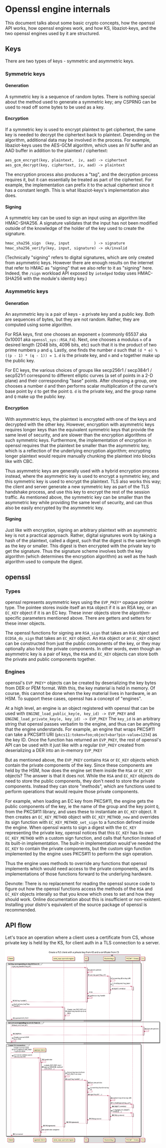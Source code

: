 # Openssl engine internals


This document talks about some basic crypto concepts, how the openssl API works, how openssl engines work, and how KS, libaziot-keys, and the two openssl engines used by it are structured.


## Keys

There are two types of keys - symmetric and asymmetric keys.


### Symmetric keys

#### Generation

A symmetric key is a sequence of random bytes. There is nothing special about the method used to generate a symmetric key; any CSPRNG can be used to read off some bytes to be used as a key.

#### Encryption

If a symmetric key is used to encrypt plaintext to get ciphertext, the same key is needed to decrypt the ciphertext back to plaintext. Depending on the algorithm, additional data may be involved in the process. For example, libaziot-keys uses the AES-GCM algorithm, which uses an IV buffer and an AAD buffer in addition to the plaintext / ciphertext:

```
aes_gcm_encrypt(key, plaintext,  iv, aad) -> ciphertext
aes_gcm_decrypt(key, ciphertext, iv, aad) -> plaintext
```

The encryption process also produces a "tag", and the decryption process requires it, but it can essentially be treated as part of the ciphertext. For example, the implementation can prefix it to the actual ciphertext since it has a constant length. This is what libaziot-keys's implementation also does.

#### Signing

A symmetric key can be used to sign an input using an algorithm like HMAC-SHA256. A signature validates that the input has not been modified outside of the knowledge of the holder of the key used to create the signature.

```
hmac_sha256_sign  (key, input           ) -> signature
hmac_sha256_verify(key, input, signature) -> ok/invalid
```

(Technically "signing" refers to digital signatures, which are only created from asymmetric keys. However there are enough results on the internet that refer to HMAC as "signing" that we also refer to it as "signing" here. Indeed, the `/sign` workload API exposed by `iotedged` today uses HMAC-SHA256 with the module's identity key.)


### Asymmetric keys

#### Generation

An asymmetric key is a pair of keys - a private key and a public key. Both are sequences of bytes, but they are not random. Rather, they are computed using some algorithm.

For RSA keys, first one chooses an exponent `e` (commonly 65537 aka 0x10001 aka `openssl_sys::RSA_F4`). Next, one chooses a modulus `n` of a desired length (2048 bits, 4096 bits, etc) such that it is the product of two prime numbers `p` and `q`. Lastly, one finds the number `d` such that `(d * e) % ((p - 1) * (q - 1)) = 1`. `d` is the private key, and `n` and `e` together make up the public key.

For EC keys, the various choices of groups like secp256r1 / secp384r1 / secp521r1 correspond to different elliptic curves (a set of points in a 2-D plane) and their corresponding "base" points. After choosing a group, one chooses a number `d` and then performs scalar multiplication of the curve's base point by `d` to get the point `Q`. `d` is the private key, and the group name and `Q` make up the public key.

#### Encryption

With asymmetric keys, the plaintext is encrypted with one of the keys and decrypted with the other key. However, encryption with asymmetric keys requires longer keys than the equivalent symmetric keys that provide the same level of security, and are slower than the encryption algorithms of such symmetric keys. Furthermore, the implementation of encryption in openssl requires that the plaintext be smaller than the asymmetric key, which is a reflection of the underlying encryption algorithm; encrypting longer plaintext would require manually chunking the plaintext into blocks like with CBC.

Thus asymmetric keys are generally used with a hybrid encryption process instead, where the asymmetric key is used to encrypt a symmetric key, and this symmetric key is used to encrypt the plaintext. TLS also works this way; the client and server generate a new symmetric key as part of the TLS handshake process, and use this key to encrypt the rest of the session traffic. As mentioned above, the symmetric key can be smaller than the asymmetric key while providing the same level of security, and can thus also be easily encrypted by the asymmetric key.

#### Signing

Just like with encryption, signing an arbitrary plaintext with an asymmetric key is not a practical approach. Rather, digital signatures work by taking a hash of the plaintext, called a digest, such that the digest is the same length as the key or smaller. This digest is then encrypted with the private key to get the signature. Thus the signature scheme involves both the key algorithm (which determines the encryption algorithm) as well as the hash algorithm used to compute the digest.


## openssl

### Types

openssl represents asymmetric keys using the `EVP_PKEY*` opaque pointer type. The pointee stores inside itself an `RSA` object if it is an RSA key, or an `EC_KEY` object if it is an EC key. These inner objects store the algorithm-specific parameters mentioned above. There are getters and setters for these inner objects.

The openssl functions for signing are `RSA_sign` that takes an `RSA` object and `ECDSA_do_sign` that takes an `EC_KEY` object. An `RSA` object or an `EC_KEY` object can be constructed from just the public components of the key, or they may optionally also hold the private components. In other words, even though an asymmetric key is a pair of keys, the `RSA` and `EC_KEY` objects can store both the private and public components together.


### Engines

openssl's `EVP_PKEY*` objects can be created by deserializing the key bytes from DER or PEM format. With this, the key material is held in memory. Of course, this cannot be done when the key material lives in hardware, ie an HSM. To support these cases, openssl has a concept of "engines".

At a high level, an engine is an object registered with openssl that can be used with `ENGINE_load_public_key(e, key_id) -> EVP_PKEY` and `ENGINE_load_private_key(e, key_id) -> EVP_PKEY` The `key_id` is an arbitrary string that openssl passes verbatim to the engine, and thus can be anything that the engine understands. For example, an engine that wraps PKCS#11 can take a PKCS#11 URI (`pkcs11:token=foo;object=bar?pin-value=1234`) as the key ID. Once the function has returned an `EVP_PKEY`, the rest of openssl's API can be used with it just like with a regular `EVP_PKEY` created from deserializing a DER into an in-memory `EVP_PKEY`

But as mentioned above, the `EVP_PKEY` contains `RSA` or `EC_KEY` objects which contain the private components of the key. Since these components are held by the HSM, how does the engine set them inside the `RSA` or `EC_KEY` objects? The answer is that it does not. While the `RSA` and `EC_KEY` objects do need to store the public components, they don't need to store the private components. Instead they can store "methods", which are functions used to perform operations that would require those private components.

For example, when loading an EC key from PKCS#11, the engine gets the public components of the key, ie the name of the group and the key point `Q`, from the PKCS#11 library, and uses these to instantiate an `EC_KEY` object. It then creates an `EC_KEY_METHOD` object with `EC_KEY_METHOD_new` and overrides its sign function with `EC_KEY_METHOD_set_sign` to a function defined inside the engine. When openssl wants to sign a digest with the `EC_KEY` representing the private key, openssl notices that this `EC_KEY` has its own `EC_KEY_METHOD` with a custom sign function, and calls that function instead of its built-in implementation. The built-in implementation would've needed the `EC_KEY` to contain the private components, but the custom sign function implemented by the engine uses PKCS#11 to perform the sign operation.

Thus the engine uses methods to override any functions that openssl implements which would need access to the private components, and its implementations of those functions forward to the underlying hardware.

Devnote: There is no replacement for reading the openssl source code to figure out how the openssl functions access the methods of the `RSA` and `EC_KEY` objects interally so that you know which ones to set and how they should work. Online documentation about this is insufficient or non-existent. Installing your distro's equivalent of the source package of openssl is recommended.


## API flow

Let's trace an operation where a client uses a certificate from CS, whose private key is held by the KS, for client auth in a TLS connection to a server.

![Create a TLS client with a private key from KS and a certificate from CS](img/openssl-engine-internals-tls-client.svg)
